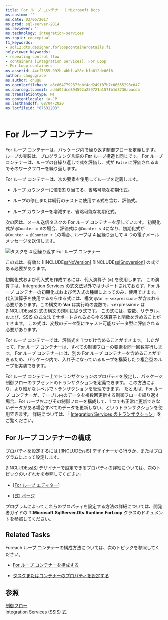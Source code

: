 ```yaml
---
title: For ループ コンテナー | Microsoft Docs
ms.custom: ''
ms.date: 03/06/2017
ms.prod: sql-server-2014
ms.reviewer: ''
ms.technology: integration-services
ms.topic: conceptual
f1_keywords:
- sql12.dts.designer.forloopcontainerdetails.f1
helpviewer_keywords:
- repeating control flow
- containers [Integration Services], For Loop
- For Loop containers
ms.assetid: 44cf7355-992b-4bbf-a28c-bfb012de06f6
author: chugugrace
ms.author: chugu
ms.openlocfilehash: a6c864779237fdbf4dd249f87b7c06655293c047
ms.sourcegitcommit: ad4d92dce894592a259721a1571b1d8736abacdb
ms.translationtype: MT
ms.contentlocale: ja-JP
ms.lasthandoff: 08/04/2020
ms.locfileid: "87631203"
---
```

# <a name="for-loop-container"></a>For ループ コンテナー
  For ループ コンテナーは、パッケージ内で繰り返す制御フローを定義します。 ループの実装は、プログラミング言語の **For** ループ構造と同じです。 For ループ コンテナーは、ループの各繰り返しで式を評価し、式が `False` に評価されるまでそのワークフローを繰り返します。  
  
 For ループ コンテナーは、次の要素を使用してループを定義します。  
  
-   ループ カウンターに値を割り当てる、省略可能な初期化式。  
  
-   ループの停止または続行のテストに使用する式を含む、評価式。  
  
-   ループ カウンターを増減する、省略可能な初期化式。  
  
 次の図は、メール送信タスクの For ループ コンテナーを示しています。 初期化式が `@Counter = 0`の場合、評価式は `@Counter < 4`になり、初期化式が `@Counter = @Counter + 1`の場合、ループは 4 回繰り返して 4 つの電子メール メッセージを送信します。  
  
 ![タスクを 4 回繰り返す For ループ コンテナー](../media/ssis-forloop.gif "タスクを 4 回繰り返す For ループ コンテナー")  
  
 この式は、有効な [!INCLUDE[ssNoVersion](../../includes/ssnoversion-md.md)] [!INCLUDE[ssISnoversion](../../includes/ssisnoversion-md.md)] の式である必要があります。  
  
 初期化式および代入式を作成するには、代入演算子 (=) を使用します。 この演算子は、Integration Services の式文法以外ではサポートされておらず、For ループ コンテナーの初期化式および代入式の種類によってのみ、使用できます。 代入演算子を使用するあらゆる式には、構文 `@Var = <expression>` が含まれる必要があります。この構文の **Var** は実行時の変数で、\<expression> は [!INCLUDE[ssIS](../../../includes/ssis-md.md)] 式の構文の規則に従う式です。 この式には、変数、リテラル、および、SSIS の式文法でサポートされるあらゆる演算子と関数を含めることができます。 この式は、変数のデータ型にキャスト可能なデータ型に評価される必要があります。  
  
 For ループ コンテナーでは、評価式を 1 つだけ含めることができます。 したがって、For ループ コンテナーは、すべての制御フローの要素を同一回数実行します。 For ループ コンテナーには、別の For ループ コンテナーを含めることができるため、パッケージ内で、入れ子になっているループを構築したり複合型のループを実装できます。  
  
 For ループ コンテナー上でトランザクションのプロパティを設定し、パッケージ制御フローのサブセットのトランザクションを定義できます。 この方法により、より細かなレベルでトランザクションを管理できます。 たとえば、For ループ コンテナーが、テーブル内のデータを複数回更新する制御フローを繰り返す場合、For ループおよびその制御フローを構成して、1 つでも正常に更新できないデータがある場合すべてのデータを更新しない、というトランザクションを使用できます。 詳細については、「 [Integration Services のトランザクション](../integration-services-transactions.md)」をご覧ください。  
  
## <a name="configuration-of-the-for-loop-container"></a>For ループ コンテナーの構成  
 プロパティを設定するには [!INCLUDE[ssIS](../../../includes/ssis-md.md)] デザイナーから行うか、またはプログラムによって設定します。  
  
 [!INCLUDE[ssIS](../../../includes/ssis-md.md)] デザイナーで設定できるプロパティの詳細については、次のトピックのいずれかを参照してください。  
  
-   [[For ループ エディター]](../for-loop-editor.md)  
  
-   [[式] ページ](../expressions/expressions-page.md)  
  
 プログラムによってこれらのプロパティを設定する方法の詳細については、開発者ガイドの **T:Microsoft.SqlServer.Dts.Runtime.ForLoop** クラスのドキュメントを参照してください。  
  
## <a name="related-tasks"></a>Related Tasks  
 Foreach ループ コンテナーの構成方法については、次のトピックを参照してください。  
  
-   [For ループ コンテナーを構成する](for-loop-container.md)  
  
-   [タスクまたはコンテナーのプロパティを設定する](../set-the-properties-of-a-task-or-container.md)  
  
## <a name="see-also"></a>参照  
 [制御フロー](control-flow.md)   
 [Integration Services &#40;SSIS&#41; 式](../expressions/integration-services-ssis-expressions.md)  
  
  
